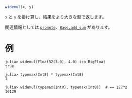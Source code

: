 ```julia
widemul(x, y)
```

`x` と `y` を掛け算し、結果をより大きな型で返します。

関連情報としては [`promote`](@ref)、[`Base.add_sum`](@ref) があります。

# 例

```jldoctest
julia> widemul(Float32(3.0), 4.0) isa BigFloat
true

julia> typemax(Int8) * typemax(Int8)
1

julia> widemul(typemax(Int8), typemax(Int8))  # == 127^2
16129
```
